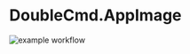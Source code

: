 # DoubleCmd.AppImage

![example workflow](https://github.com/nx-appbuild-hub/DoubleCmd.AppImage//actions/workflows/makefile.yml/badge.svg)
